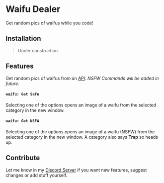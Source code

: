 # Waifu Dealer

Get random pics of waifus while you code! 

## Installation

> Under construction 

## Features 

Get random pics of waifus from an [API](https://waifu.pics). *NSFW Commands will be added in future.*

#### `waifu: Get Safe`

Selecting one of the options opens an image of a waifu from the selected category in the new window. 

#### `waifu: Get NSFW`

Selecting one of the options opens an image of a waifu (NSFW) from the selected category in the new window. A category also says **Trap** so heads up. 

## Contribute 

Let me know in my [Discord Server](https://discord.gg/gBPVMWbjFf) if you want new features, suggest changes or add stuff yourself. 